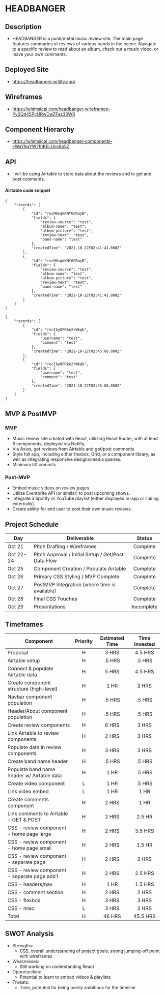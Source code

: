 # HEADBANGER

## Description

- HEADBANGER is a punk/metal music review site. The main page features summaries of reviews of various bands in the scene. Navigate to a specific review to read about an album, check out a music video, or leave your own comments.

## Deployed Site

- https://headbanger.netlify.app/

## Wireframes

- https://whimsical.com/headbanger-wireframes-Py3Qd4SPcURwDwZFaz33WR

## Component Hierarchy

- https://whimsical.com/headbanger-components-kWaY9gYW7fhKELUqs6b5Z

## API

- I will be using Airtable to store data about the reviews and to get and post comments.

#### Airtable code snippet

```
{
    "records": [
        {
            "id": "recMOsqkKNY6ORuyB",
            "fields": {
                "review-source": "test",
                "album-name": "test",
                "album-picture": "test",
                "review-text": "test",
                "band-name": "test"
            },
            "createdTime": "2021-10-22T02:41:41.000Z"
        },
        {
            "id": "recMOsqkKNY6ORuyB",
            "fields": {
                "review-source": "test",
                "album-name": "test",
                "album-picture": "test",
                "review-text": "test",
                "band-name": "test"
            },
            "createdTime": "2021-10-22T02:41:41.000Z"
        }
    ]
}

{
    "records": [
        {
            "id": "recIbyOFRke2rWkqk",
            "fields": {
                "username": "test",
                "comment": "test"
            },
            "createdTime": "2021-10-22T02:45:08.000Z"
        },
        {
            "id": "recIbyOFRke2rWkqk",
            "fields": {
                "username": "test",
                "comment": "test"
            },
            "createdTime": "2021-10-22T02:45:08.000Z"
        }
    ]
}
```

## MVP & PostMVP

### MVP

- Music review site created with React, utilizing React Router, with at least 6 components, deployed via Netlify.
- Via Axios, get reviews from Airtable and get/post comments.
- Style full app, including either flexbox, Grid, or a component library, as well as integrating responsive designs/media queries.
- Minimum 50 commits.

### Post-MVP

- Embed music videos on review pages.
- Utilize Eventbrite API (or similar) to post upcoming shows.
- Integrate a Spotify or YouTube playlist (either displayed in-app or linking externally).
- Create ability for end user to post their own music reviews.

## Project Schedule

| Day       | Deliverable                                         |   Status   |
| --------- | --------------------------------------------------- | :--------: |
| Oct 21    | Pitch Drafting / Wireframes                         |  Complete  |
| Oct 22-24 | Pitch Approval / Initial Setup / Get/Post Data Flow |  Complete  |
| Oct 25    | Component Creation / Populate Airtable              |  Complete  |
| Oct 26    | Primary CSS Styling / MVP Complete                  |  Complete  |
| Oct 27    | PostMVP Integration (where time is available)       |  Complete  |
| Oct 28    | Final CSS Touches                                   |  Complete  |
| Oct 29    | Presentations                                       | Incomplete |

## Timeframes

| Component                                    | Priority | Estimated Time | Time Invested |
| -------------------------------------------- | :------: | :------------: | :-----------: |
| Proposal                                     |    H     |     3 HRS      |    4.5 HRS    |
| Airtable setup                               |    H     |     .5 HRS     |    .5 HRS     |
| Connect & populate Airtable data             |    H     |     5 HRS      |    4.5 HRS    |
| Create component structure (high-level)      |    H     |      1 HR      |     2 HRS     |
| Navbar component population                  |    H     |     .5 HRS     |    .5 HRS     |
| Header/About component population            |    H     |     .5 HRS     |    .5 HRS     |
| Create review components                     |    H     |     6 HRS      |     3 HRS     |
| Link Airtable to review components           |    H     |     2 HRS      |     3 HRS     |
| Populate data in review components           |    H     |     3 HRS      |     3 HRS     |
| Create band name header                      |    H     |     .5 HRS     |    .5 HRS     |
| Populate band name header w/ Airtable data   |    H     |      1 HR      |    .5 HRS     |
| Create video component                       |    L     |      1 HR      |    .5 HRS     |
| Link video embed                             |    L     |      1 HR      |     1 HR      |
| Create comments component                    |    H     |     2 HRS      |     1 HR      |
| Link comments to Airtable - GET & POST       |    H     |     2 HRS      |    2.5 HR     |
| CSS - review component - home page large     |    H     |     2 HRS      |    3.5 HRS    |
| CSS - review component - home page small     |    H     |     2 HRS      |    1.5 HR     |
| CSS - review component - separate page       |    H     |     2 HRS      |     2 HRS     |
| CSS - review component - separate page add'l |    H     |     2 HRS      |    2.5 HRS    |
| CSS - headers/nav                            |    H     |      1 HR      |    1.5 HRS    |
| CSS - comment section                        |    H     |     2 HRS      |     2 HRS     |
| CSS - flexbox                                |    H     |     3 HRS      |     3 HRS     |
| CSS - misc                                   |    L     |     3 HRS      |     2 HRS     |
| Total                                        |    H     |     46 HRS     |   45.5 HRS    |

## SWOT Analysis

- Strengths:
  - CSS, overall understanding of project goals, strong jumping-off point with wireframes
- Weaknesses:
  - Still working on understanding React
- Opportunities:
  - Potential to learn to embed videos & playlists
- Threats:
  - Time, potential for being overly ambitious for the timeline
